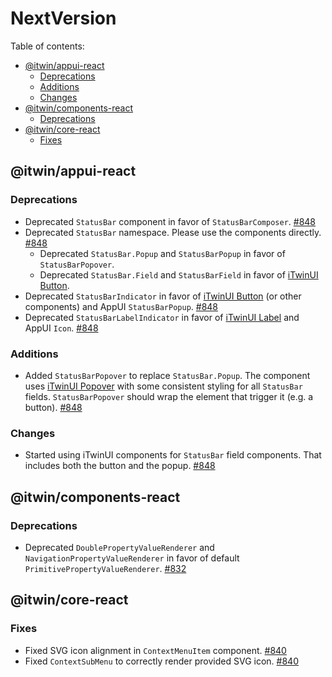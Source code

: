 # NextVersion <!-- omit from toc -->

Table of contents:

- [@itwin/appui-react](#itwinappui-react)
  - [Deprecations](#deprecations)
  - [Additions](#additions)
  - [Changes](#changes)
- [@itwin/components-react](#itwincomponents-react)
  - [Deprecations](#deprecations-1)
- [@itwin/core-react](#itwincore-react)
  - [Fixes](#fixes)

## @itwin/appui-react

### Deprecations

- Deprecated `StatusBar` component in favor of `StatusBarComposer`. [#848](https://github.com/iTwin/appui/pull/848)
- Deprecated `StatusBar` namespace. Please use the components directly. [#848](https://github.com/iTwin/appui/pull/848)
  - Deprecated `StatusBar.Popup` and `StatusBarPopup` in favor of `StatusBarPopover`.
  - Deprecated `StatusBar.Field` and `StatusBarField` in favor of [iTwinUI Button](https://itwinui.bentley.com/docs/button).
- Deprecated `StatusBarIndicator` in favor of [iTwinUI Button](https://itwinui.bentley.com/docs/button) (or other components) and AppUI `StatusBarPopup`. [#848](https://github.com/iTwin/appui/pull/848)
- Deprecated `StatusBarLabelIndicator` in favor of [iTwinUI Label](https://itwinui.bentley.com/docs/typography#label) and AppUI `Icon`. [#848](https://github.com/iTwin/appui/pull/848)

### Additions

- Added `StatusBarPopover` to replace `StatusBar.Popup`. The component uses [iTwinUI Popover](https://itwinui.bentley.com/docs/popover) with some consistent styling for all `StatusBar` fields. `StatusBarPopover` should wrap the element that trigger it (e.g. a button). [#848](https://github.com/iTwin/appui/pull/848)

### Changes

- Started using iTwinUI components for `StatusBar` field components. That includes both the button and the popup. [#848](https://github.com/iTwin/appui/pull/848)

## @itwin/components-react

### Deprecations

- Deprecated `DoublePropertyValueRenderer` and `NavigationPropertyValueRenderer` in favor of default `PrimitivePropertyValueRenderer`. [#832](https://github.com/iTwin/appui/pull/832)

## @itwin/core-react

### Fixes

- Fixed SVG icon alignment in `ContextMenuItem` component. [#840](https://github.com/iTwin/appui/pull/840)
- Fixed `ContextSubMenu` to correctly render provided SVG icon. [#840](https://github.com/iTwin/appui/pull/840)
